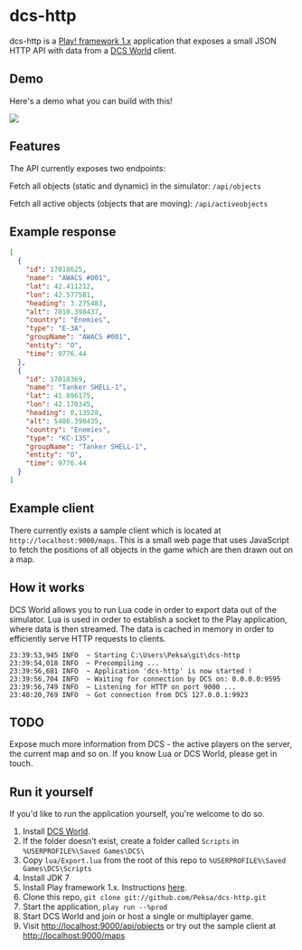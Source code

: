 dcs-http
==========

dcs-http is a [Play! framework 1.x](http://www.playframework.org/) application that exposes a small JSON
HTTP API with data from a [DCS World](https://www.digitalcombatsimulator.com/en/world/) client.


Demo
----
Here's a demo what you can build with this!

![](https://raw.github.com/peksa/dcs-http/master/screenshot.png)


Features
--------
The API currently exposes two endpoints:
    
Fetch all objects (static and dynamic) in the simulator:
    `/api/objects`
    
Fetch all active objects (objects that are moving):
    `/api/activeobjects`


Example response
----------------
```json
[
  {
    "id": 17018625,
    "name": "AWACS #001",
    "lat": 42.411212,
    "lon": 42.577581,
    "heading": 3.275483,
    "alt": 7010.398437,
    "country": "Enemies",
    "type": "E-3A",
    "groupName": "AWACS #001",
    "entity": "O",
    "time": 9776.44
  },
  {
    "id": 17018369,
    "name": "Tanker SHELL-1",
    "lat": 41.896175,
    "lon": 42.170345,
    "heading": 0.13528,
    "alt": 5486.398435,
    "country": "Enemies",
    "type": "KC-135",
    "groupName": "Tanker SHELL-1",
    "entity": "O",
    "time": 9776.44
  }
]
```

Example client
--------------
There currently exists a sample client which is located at `http://localhost:9000/maps`.
This is a small web page that uses JavaScript to fetch the positions of all objects in the game which are then drawn out on a map.

How it works
------------
DCS World allows you to run Lua code in order to export data out of the simulator. Lua is used in order to establish a socket to the Play application, where data is then streamed. The data is cached in memory in order to efficiently serve HTTP requests to clients.
```
23:39:53,945 INFO  ~ Starting C:\Users\Peksa\git\dcs-http
23:39:54,018 INFO  ~ Precompiling ...
23:39:56,681 INFO  ~ Application 'dcs-http' is now started !
23:39:56,704 INFO  ~ Waiting for connection by DCS on: 0.0.0.0:9595
23:39:56,749 INFO  ~ Listening for HTTP on port 9000 ...
23:40:20,769 INFO  ~ Got connection from DCS 127.0.0.1:9923
```

TODO
----
Expose much more information from DCS - the active players on the server, the current map and so on. If you know Lua or DCS World, please get in touch.


Run it yourself
---------------
If you'd like to run the application yourself, you're welcome to do so.

1. Install [DCS World](https://www.digitalcombatsimulator.com/en/world/).
2. If the folder doesn't exist, create a folder called `Scripts` in `%USERPROFILE%\Saved Games\DCS\`
3. Copy `lua/Export.lua` from the root of this repo to `%USERPROFILE%\Saved Games\DCS\Scripts`
4. Install JDK 7
5. Install Play framework 1.x. Instructions [here](http://www.playframework.org/documentation/1.2.5/install).
6. Clone this repo, `git clone git://github.com/Peksa/dcs-http.git`
7. Start the application, `play run --%prod`
8. Start DCS World and join or host a single or multiplayer game.
9. Visit [http://localhost:9000/api/objects](http://localhost:9000/api/objects) or try out the sample client at [http://localhost:9000/maps](http://localhost:9000/maps)
